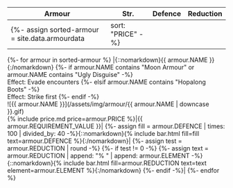 |Armour|Str.|Defence|Reduction|
|-|-|-|-|
{%- assign sorted-armour = site.data.armourdata | sort: "PRICE" -%}
{%- for armour in sorted-armour %}
  |{::nomarkdown}<span class="record-name">{{ armour.NAME }}</span>{:/nomarkdown}
  {%- if armour.NAME contains "Moon Armour" or armour.NAME contains "Ugly Disguise" -%}
    <br /><span class="bar-descriptor">Effect: Evade encounters</span>
  {%- elsif armour.NAME contains "Hopalong Boots" -%}
    <br /><span class="bar-descriptor">Effect: Strike first</span>
  {%- endif -%}
  <br />![{{ armour.NAME }}](/assets/img/armour/{{ armour.NAME | downcase }}.gif)<br />{% include price.md price=armour.PRICE %}|{{ armour.REQUIREMENT_VALUE }}|
  {%- assign fill = armour.DEFENCE | times: 100 | divided_by: 40 -%}{::nomarkdown}{% include bar.html fill=fill text=armour.DEFENCE %}{:/nomarkdown}|
  {%- assign test = armour.REDUCTION | round -%}
  {%- if test != 0 -%}
    {%- assign text = armour.REDUCTION | append: "% " | append: armour.ELEMENT -%}{::nomarkdown}{% include bar.html fill=armour.REDUCTION text=text element=armour.ELEMENT %}{:/nomarkdown}
  {%- endif -%}|
{%- endfor %}